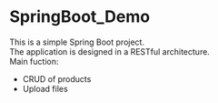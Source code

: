 # SpringBoot_Demo
This is a simple Spring Boot project.</br>
The application is designed in a RESTful architecture.</br>
Main fuction:
+ CRUD of products
+ Upload files
